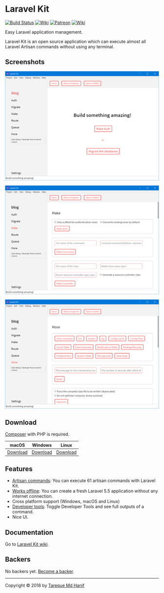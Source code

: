# Laravel Kit

[![Build Status](https://travis-ci.org/tarequemdhanif/laravel-kit.svg?branch=master)](https://travis-ci.org/tarequemdhanif/laravel-kit) [![Wiki](https://img.shields.io/badge/wiki-working_on_it-yellow.svg)](https://github.com/tarequemdhanif/laravel-kit/wiki) [![Patreon](https://img.shields.io/badge/support-patreon-orange.svg)](https://patreon.com/tarequemdhanif) [![Wiki](https://img.shields.io/badge/donate-paypal-blue.svg)](https://paypal.me/tarequemdhanif) 

Easy Laravel application management.

Laravel Kit is an open source application which can execute almost all Laravel Artisan commands without using any terminal.



## Screenshots

![Main](screenshots/main.png)



![Main](screenshots/make.png)

![Main](screenshots/more.png)



## Download

[Composer](getcomposer.org) with PHP is required.

| macOS                                    | Windows                                  | Linux                                    |
| ---------------------------------------- | ---------------------------------------- | ---------------------------------------- |
| [Download](https://github.com/tarequemdhanif/laravel-kit/releases/download/v1.0.0/laravel-kit-1.0.0-mac.zip) | [Download](https://github.com/tarequemdhanif/laravel-kit/releases/download/v1.0.0/laravel-kit-setup-1.0.0.exe) | [Download](https://github.com/tarequemdhanif/laravel-kit/releases/download/v1.0.0/laravel-kit-1.0.0-x86_64.AppImage) |



## Features

* [Artisan commands](#): You can execute 61 artisan commands with Laravel Kit.
* [Works offline](#): You can create a fresh Laravel 5.5 application without any internet connection.
* Cross platform support (Windows, macOS and Linux)
* [Developer tools](#): Toggle Developer Tools and see full outputs of a command.
* Nice UI.




## Documentation

Go to [Laravel Kit wiki](https://github.com/tarequemdhanif/laravel-kit/wiki).



## Backers

No backers yet. [Become a backer](https://patreon.com/tarequemdhanif).

------

Copyright © 2018 by [Tareque Md Hanif](https://github.com/tarequemdhanif)
